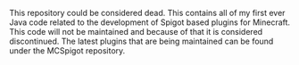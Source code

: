 <p> This repository could be considered dead. This contains all of my first ever Java code related to the development of Spigot based plugins for Minecraft. This code will not be maintained and because of that it is considered discontinued. The latest plugins that are being maintained can be found under the MCSpigot repository. </p>